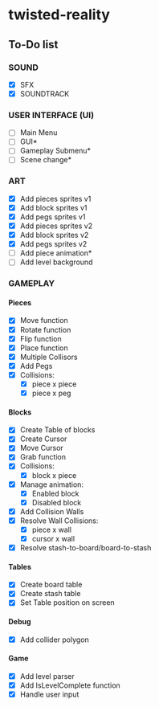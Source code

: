 # twisted-reality

## To-Do list

### SOUND

- [x] SFX
- [x] SOUNDTRACK

### USER INTERFACE (UI)

- [ ] Main Menu
- [ ] GUI*
- [ ] Gameplay Submenu*
- [ ] Scene change*

### ART
- [x] Add pieces sprites v1
- [x] Add block sprites v1
- [x] Add pegs sprites v1
- [x] Add pieces sprites v2
- [x] Add block sprites v2
- [x] Add pegs sprites v2
- [ ] Add piece animation*
- [ ] Add level background

### GAMEPLAY

#### Pieces

- [x] Move function
- [x] Rotate function
- [x] Flip function
- [x] Place function
- [x] Multiple Collisors
- [x] Add Pegs
- [x] Collisions:
    - [x] piece x piece
    - [x] piece x peg

#### Blocks

- [x] Create Table of blocks
- [x] Create Cursor
- [x] Move Cursor
- [x] Grab function
- [x] Collisions:
    - [x] block x piece
- [x] Manage animation:
    - [x] Enabled block
    - [x] Disabled block
- [x] Add Collision Walls
- [x] Resolve Wall Collisions:
    - [x] piece  x wall
    - [x] cursor x wall
- [x] Resolve stash-to-board/board-to-stash

#### Tables

- [x] Create board table
- [x] Create stash table
- [x] Set Table position on screen

#### Debug

- [x] Add collider polygon

#### Game

- [x] Add level parser
- [x] Add IsLevelComplete function
- [x] Handle user input